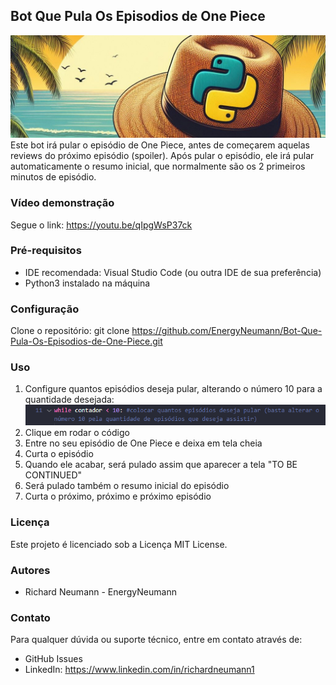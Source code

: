 ## Bot Que Pula Os Episodios de One Piece
![banner](https://github.com/EnergyNeumann/Bot-Que-Pula-Os-Episodios-de-One-Piece/blob/main/banner.jpeg)
Este bot irá pular o episódio de One Piece, antes de começarem aquelas reviews do próximo episódio (spoiler). Após pular o episódio, ele irá pular automaticamente o resumo inicial, que normalmente são os 2 primeiros minutos de episódio.

### Vídeo demonstração
Segue o link: https://youtu.be/qIpgWsP37ck

### Pré-requisitos
- IDE recomendada: Visual Studio Code (ou outra IDE de sua preferência)
- Python3 instalado na máquina

### Configuração
Clone o repositório:
git clone https://github.com/EnergyNeumann/Bot-Que-Pula-Os-Episodios-de-One-Piece.git

### Uso
1. Configure quantos episódios deseja pular, alterando o número 10 para a quantidade desejada:
![contador](https://github.com/EnergyNeumann/Bot-Que-Pula-Os-Episodios-de-One-Piece/blob/main/contador.png)
2. Clique em rodar o código
3. Entre no seu episódio de One Piece e deixa em tela cheia
4. Curta o episódio
5. Quando ele acabar, será pulado assim que aparecer a tela "TO BE CONTINUED"
6. Será pulado também o resumo inicial do episódio
7. Curta o próximo, próximo e próximo episódio

### Licença
Este projeto é licenciado sob a Licença MIT License.

### Autores
- Richard Neumann - EnergyNeumann

### Contato
Para qualquer dúvida ou suporte técnico, entre em contato através de:
- GitHub Issues
- LinkedIn: https://www.linkedin.com/in/richardneumann1


